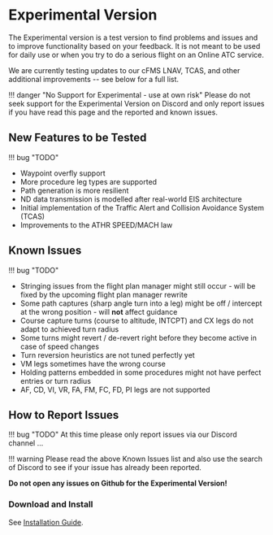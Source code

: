 # Experimental Version

The Experimental version is a test version to find problems and issues and to improve functionality based on your feedback. It is not meant to be used for daily use or when you try to do a serious flight on an Online ATC service. 

We are currently testing updates to our cFMS LNAV, TCAS, and other additional improvements -- see below for a full list.

!!! danger "No Support for Experimental - use at own risk"
    Please do not seek support for the Experimental Version on Discord and only report issues if you have read this page and the reported and known issues.

## New Features to be Tested

!!! bug "TODO"

- Waypoint overfly support
- More procedure leg types are supported
- Path generation is more resilient
- ND data transmission is modelled after real-world EIS architecture
- Initial implementation of the Traffic Alert and Collision Avoidance System (TCAS)
- Improvements to the ATHR SPEED/MACH law

## Known Issues

!!! bug "TODO"

- Stringing issues from the flight plan manager might still occur - will be fixed by the upcoming flight plan manager rewrite
- Some path captures (sharp angle turn into a leg) might be off / intercept at the wrong position - will **not** affect guidance
- Course capture turns (course to altitude, INTCPT) and CX legs do not adapt to achieved turn radius
- Some turns might revert / de-revert right before they become active in case of speed changes
- Turn reversion heuristics are not tuned perfectly yet
- VM legs sometimes have the wrong course
- Holding patterns embedded in some procedures might not have perfect entries or turn radius
- AF, CD, VI, VR, FA, FM, FC, FD, PI legs are not supported

## How to Report Issues

!!! bug "TODO"
At this time please only report issues via our Discord channel ...

!!! warning
    Please read the above Known Issues list and also use the search of  Discord to see if your issue has already been reported.

**Do not open any issues on Github for the Experimental Version!**

### Download and Install

See [Installation Guide](../installation.md#downloads).
